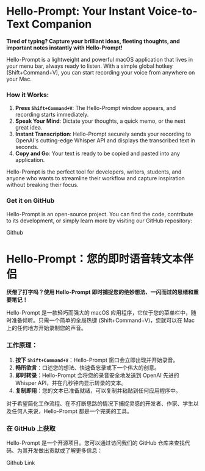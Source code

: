 # Hello-Prompt: Your Instant Voice-to-Text Companion

**Tired of typing? Capture your brilliant ideas, fleeting thoughts, and important notes instantly with Hello-Prompt!**

Hello-Prompt is a lightweight and powerful macOS application that lives in your menu bar, always ready to listen. With a simple global hotkey (Shift+Command+V), you can start recording your voice from anywhere on your Mac.

### How it Works:

1.  **Press `Shift+Command+V`**: The Hello-Prompt window appears, and recording starts immediately.
2.  **Speak Your Mind**: Dictate your thoughts, a quick memo, or the next great idea.
3.  **Instant Transcription**: Hello-Prompt securely sends your recording to OpenAI's cutting-edge Whisper API and displays the transcribed text in seconds.
4.  **Copy and Go**: Your text is ready to be copied and pasted into any application.

Hello-Prompt is the perfect tool for developers, writers, students, and anyone who wants to streamline their workflow and capture inspiration without breaking their focus.

### Get it on GitHub

Hello-Prompt is an open-source project. You can find the code, contribute to its development, or simply learn more by visiting our GitHub repository:

Github

# Hello-Prompt：您的即时语音转文本伴侣

**厌倦了打字吗？使用 Hello-Prompt 即时捕捉您的绝妙想法、一闪而过的思绪和重要笔记！**

Hello-Prompt 是一款轻巧而强大的 macOS 应用程序，它位于您的菜单栏中，随时准备倾听。只需一个简单的全局热键 (Shift+Command+V)，您就可以在 Mac 上的任何地方开始录制您的声音。

### 工作原理：

1.  **按下 `Shift+Command+V`**：Hello-Prompt 窗口会立即出现并开始录音。
2.  **畅所欲言**：口述您的想法、快速备忘录或下一个伟大的创意。
3.  **即时转录**：Hello-Prompt 会将您的录音安全地发送到 OpenAI 先进的 Whisper API，并在几秒钟内显示转录的文本。
4.  **复制即用**：您的文本已准备就绪，可以复制并粘贴到任何应用程序中。

对于希望简化工作流程、在不打断思路的情况下捕捉灵感的开发者、作家、学生以及任何人来说，Hello-Prompt 都是一个完美的工具。

### 在 GitHub 上获取

Hello-Prompt 是一个开源项目。您可以通过访问我们的 GitHub 仓库来查找代码、为其开发做出贡献或了解更多信息：

Github Link
